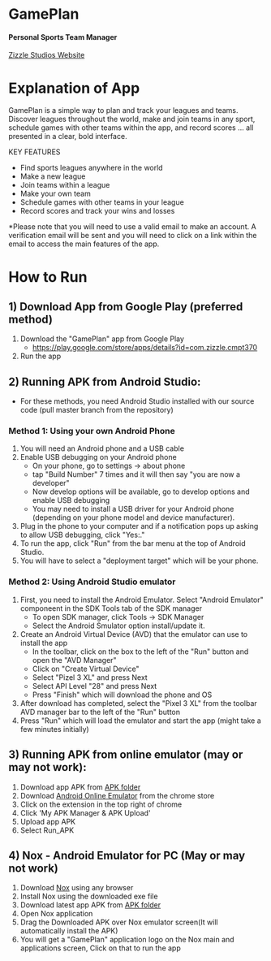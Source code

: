 # GamePlan
#### Personal Sports Team Manager
[Zizzle Studios Website](https://sites.google.com/view/zizzlestudioscanada/home)

# Explanation of App
GamePlan is a simple way to plan and track your leagues and teams. Discover leagues throughout the world, make and join teams in any sport, schedule games with other teams within the app, and record scores ... all presented in a clear, bold interface.

KEY FEATURES
*  Find sports leagues anywhere in the world
*  Make a new league
*  Join teams within a league
*  Make your own team
*  Schedule games with other teams in your league
*  Record scores and track your wins and losses

*Please note that you will need to use a valid email to make an account. A verification email will be sent and you will need to click on a link within the email to access the main features of the app.

# How to Run

## 1) Download App from Google Play (preferred method)
1. Download the "GamePlan" app from Google Play
   *  https://play.google.com/store/apps/details?id=com.zizzle.cmpt370
2. Run the app


## 2) Running APK from Android Studio:
*  For these methods, you need Android Studio installed with our source code (pull master branch from the repository)
### Method 1: Using your own Android Phone
1. You will need an Android phone and a USB cable
2. Enable USB debugging on your Android phone
   *  On your phone, go to settings -> about phone
   *  tap "Build Number" 7 times and it will then say "you are now a developer"
   *  Now develop options will be available, go to develop options and enable USB debugging
   *  You may need to install a USB driver for your Android phone (depending on your phone model and device manufacturer).
3. Plug in the phone to your computer and if a notification pops up asking to allow USB debugging, click "Yes:."
4. To run the app, click "Run" from the bar menu at the top of Android Studio. 
5. You will have to select a "deployment target" which will be your phone.


### Method 2: Using Android Studio emulator
1. First, you need to install the Android Emulator. Select "Android Emulator" componeent in the SDK Tools tab of the SDK manager
   *  To open SDK manager, click Tools -> SDK Manager
   *  Select the Android Smulator option install/update it.
2. Create an Android Virtual Device (AVD) that the emulator can use to install the app
   *  In the toolbar, click on the box to the left of the "Run" button and open the "AVD Manager"
   *  Click on "Create Virtual Device"
   *  Select "Pizel 3 XL" and press Next
   *  Select API Level "28" and press Next
   *  Press "Finish" which will download the phone and OS
3. After download has completed, select the "Pixel 3 XL" from the toolbar AVD manager bar to the left of the "Run" button
4. Press "Run" which will load the emulator and start the app (might take a few minutes initially)


## 3) Running APK from online emulator (may or may not work):
1. Download app APK from [APK folder](https://git.cs.usask.ca/test_alpha/project_1/tree/develop/APK)
2. Download [Android Online Emulator](https://chrome.google.com/webstore/detail/android-online-emulator/lnhnebkkgjmlgomfkkmkoaefbknopmja) from the chrome store 
2. Click on the extension in the top right of chrome
3. Click 'My APK Manager & APK Upload'
4. Upload app APK
5. Select Run_APK


## 4) Nox - Android Emulator for PC (May or may not work)
1. Download [Nox](https://www.bignox.com/en/download/fullPackage) using any browser
2. Install Nox using the downloaded exe file
2. Download latest app APK from [APK folder](https://git.cs.usask.ca/test_alpha/project_1/tree/develop/APK)
3. Open Nox application 
4. Drag the Downloaded APK over Nox emulator screen(It will automatically install the APK)
5. You will get a "GamePlan" application logo on the Nox main and applications screen, Click on that to run the app
